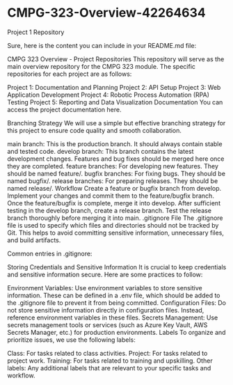 # CMPG-323-Overview-42264634
Project 1 Repository


Sure, here is the content you can include in your README.md file:

CMPG 323 Overview - <Your Student Number>
Project Repositories
This repository will serve as the main overview repository for the CMPG 323 module. The specific repositories for each project are as follows:

Project 1: Documentation and Planning
Project 2: API Setup
Project 3: Web Application Development
Project 4: Robotic Process Automation (RPA) Testing
Project 5: Reporting and Data Visualization
Documentation
You can access the project documentation here.

Branching Strategy
We will use a simple but effective branching strategy for this project to ensure code quality and smooth collaboration.

main branch: This is the production branch. It should always contain stable and tested code.
develop branch: This branch contains the latest development changes. Features and bug fixes should be merged here once they are completed.
feature branches: For developing new features. They should be named feature/<feature-name>.
bugfix branches: For fixing bugs. They should be named bugfix/<bug-name>.
release branches: For preparing releases. They should be named release/<release-version>.
Workflow
Create a feature or bugfix branch from develop.
Implement your changes and commit them to the feature/bugfix branch.
Once the feature/bugfix is complete, merge it into develop.
After sufficient testing in the develop branch, create a release branch.
Test the release branch thoroughly before merging it into main.
.gitignore File
The .gitignore file is used to specify which files and directories should not be tracked by Git. This helps to avoid committing sensitive information, unnecessary files, and build artifacts.

Common entries in .gitignore:


Storing Credentials and Sensitive Information
It is crucial to keep credentials and sensitive information secure. Here are some practices to follow:

Environment Variables: Use environment variables to store sensitive information. These can be defined in a .env file, which should be added to the .gitignore file to prevent it from being committed.
Configuration Files: Do not store sensitive information directly in configuration files. Instead, reference environment variables in these files.
Secrets Management: Use secrets management tools or services (such as Azure Key Vault, AWS Secrets Manager, etc.) for production environments.
Labels
To organize and prioritize issues, we use the following labels:

Class: For tasks related to class activities.
Project: For tasks related to project work.
Training: For tasks related to training and upskilling.
Other labels: Any additional labels that are relevant to your specific tasks and workflow.

